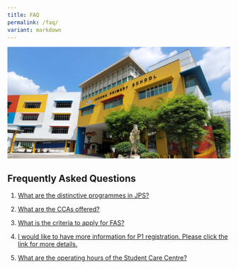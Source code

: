 ```yaml
---
title: FAQ
permalink: /faq/
variant: markdown
---
```

![](/images/JPS_School_Front_Banner.jpg)

Frequently Asked Questions
--------------------------

  

1.  [What are the distinctive programmes in JPS?](/programme/play-jps/)
    
2.  [What are the CCAs offered?](/co-curricular-activity-cca/Co-Curricular-Activity-CCA/)
3.  [What is the criteria to apply for FAS?](/philosophy/GENERAL-INFORMATION/)
    
4.  [I would like to have more information for P1 registration. Please click the link for more details.](https://www.moe.gov.sg/primary/p1-registration)  
    
5.  [What are the operating hours of the Student Care Centre?](/philosophy/GENERAL-INFORMATION/)